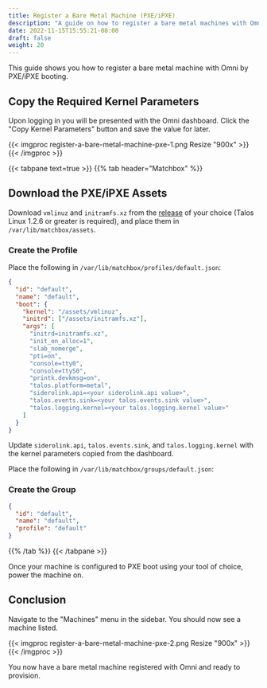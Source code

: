 ```yaml
---
title: Register a Bare Metal Machine (PXE/iPXE)
description: "A guide on how to register a bare metal machines with Omni using PXE/iPXE."
date: 2022-11-15T15:55:21-08:00
draft: false
weight: 20
---
```


This guide shows you how to register a bare metal machine with Omni by PXE/iPXE booting.

## Copy the Required Kernel Parameters

Upon logging in you will be presented with the Omni dashboard.
Click the "Copy Kernel Parameters" button and save the value for later.

{{< imgproc register-a-bare-metal-machine-pxe-1.png Resize "900x" >}}
{{< /imgproc >}}

{{< tabpane text=true >}}
{{% tab header="Matchbox" %}}

## Download the PXE/iPXE Assets

Download `vmlinuz` and `initramfs.xz` from the [release](https://github.com/siderolabs/talos/releases) of your choice (Talos Linux 1.2.6 or greater is required), and place them in `/var/lib/matchbox/assets`.

### Create the Profile

Place the following in `/var/lib/matchbox/profiles/default.json`:

```json
{
  "id": "default",
  "name": "default",
  "boot": {
    "kernel": "/assets/vmlinuz",
    "initrd": ["/assets/initramfs.xz"],
    "args": [
      "initrd=initramfs.xz",
      "init_on_alloc=1",
      "slab_nomerge",
      "pti=on",
      "console=tty0",
      "console=ttyS0",
      "printk.devkmsg=on",
      "talos.platform=metal",
      "siderolink.api=<your siderolink.api value>",
      "talos.events.sink=<your talos.events.sink value>",
      "talos.logging.kernel=<your talos.logging.kernel value>"
    ]
  }
}
```

Update `siderolink.api`, `talos.events.sink`, and `talos.logging.kernel` with the kernel parameters copied from the dashboard.

Place the following in `/var/lib/matchbox/groups/default.json`:

### Create the Group

```json
{
  "id": "default",
  "name": "default",
  "profile": "default"
}
```

{{% /tab %}}
{{< /tabpane >}}

Once your machine is configured to PXE boot using your tool of choice, power the machine on.

## Conclusion

Navigate to the "Machines" menu in the sidebar.
You should now see a machine listed.

{{< imgproc register-a-bare-metal-machine-pxe-2.png Resize "900x" >}}
{{< /imgproc >}}

You now have a bare metal machine registered with Omni and ready to provision.
